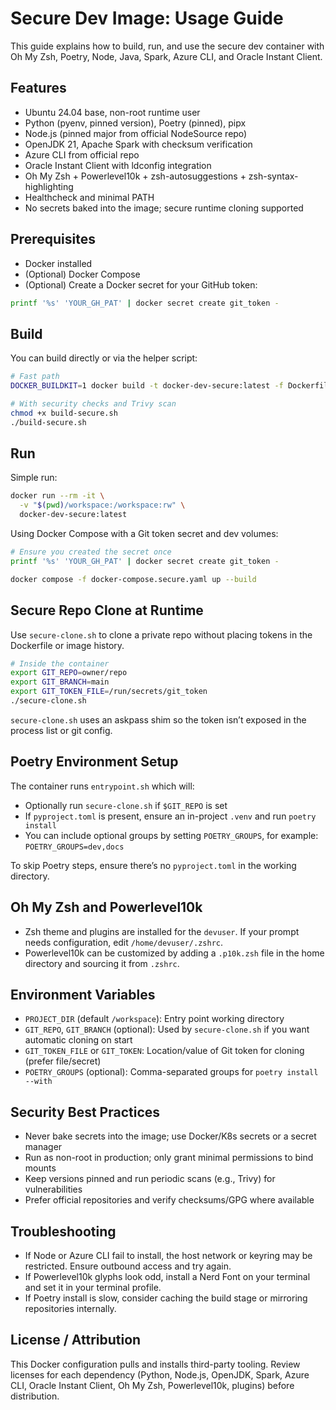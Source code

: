 # Secure Dev Image: Usage Guide

This guide explains how to build, run, and use the secure dev container with Oh My Zsh, Poetry, Node, Java, Spark, Azure CLI, and Oracle Instant Client.

## Features

- Ubuntu 24.04 base, non-root runtime user
- Python (pyenv, pinned version), Poetry (pinned), pipx
- Node.js (pinned major from official NodeSource repo)
- OpenJDK 21, Apache Spark with checksum verification
- Azure CLI from official repo
- Oracle Instant Client with ldconfig integration
- Oh My Zsh + Powerlevel10k + zsh-autosuggestions + zsh-syntax-highlighting
- Healthcheck and minimal PATH
- No secrets baked into the image; secure runtime cloning supported

## Prerequisites

- Docker installed
- (Optional) Docker Compose
- (Optional) Create a Docker secret for your GitHub token:

```bash
printf '%s' 'YOUR_GH_PAT' | docker secret create git_token -
```

## Build

You can build directly or via the helper script:

```bash
# Fast path
DOCKER_BUILDKIT=1 docker build -t docker-dev-secure:latest -f Dockerfile .

# With security checks and Trivy scan
chmod +x build-secure.sh
./build-secure.sh
```

## Run

Simple run:

```bash
docker run --rm -it \
  -v "$(pwd)/workspace:/workspace:rw" \
  docker-dev-secure:latest
```

Using Docker Compose with a Git token secret and dev volumes:

```bash
# Ensure you created the secret once
printf '%s' 'YOUR_GH_PAT' | docker secret create git_token -

docker compose -f docker-compose.secure.yaml up --build
```

## Secure Repo Clone at Runtime

Use `secure-clone.sh` to clone a private repo without placing tokens in the Dockerfile or image history.

```bash
# Inside the container
export GIT_REPO=owner/repo
export GIT_BRANCH=main
export GIT_TOKEN_FILE=/run/secrets/git_token
./secure-clone.sh
```

`secure-clone.sh` uses an askpass shim so the token isn’t exposed in the process list or git config.

## Poetry Environment Setup

The container runs `entrypoint.sh` which will:

- Optionally run `secure-clone.sh` if `$GIT_REPO` is set
- If `pyproject.toml` is present, ensure an in-project `.venv` and run `poetry install`
- You can include optional groups by setting `POETRY_GROUPS`, for example: `POETRY_GROUPS=dev,docs`

To skip Poetry steps, ensure there’s no `pyproject.toml` in the working directory.

## Oh My Zsh and Powerlevel10k

- Zsh theme and plugins are installed for the `devuser`. If your prompt needs configuration, edit `/home/devuser/.zshrc`.
- Powerlevel10k can be customized by adding a `.p10k.zsh` file in the home directory and sourcing it from `.zshrc`.

## Environment Variables

- `PROJECT_DIR` (default `/workspace`): Entry point working directory
- `GIT_REPO`, `GIT_BRANCH` (optional): Used by `secure-clone.sh` if you want automatic cloning on start
- `GIT_TOKEN_FILE` or `GIT_TOKEN`: Location/value of Git token for cloning (prefer file/secret)
- `POETRY_GROUPS` (optional): Comma-separated groups for `poetry install --with`

## Security Best Practices

- Never bake secrets into the image; use Docker/K8s secrets or a secret manager
- Run as non-root in production; only grant minimal permissions to bind mounts
- Keep versions pinned and run periodic scans (e.g., Trivy) for vulnerabilities
- Prefer official repositories and verify checksums/GPG where available

## Troubleshooting

- If Node or Azure CLI fail to install, the host network or keyring may be restricted. Ensure outbound access and try again.
- If Powerlevel10k glyphs look odd, install a Nerd Font on your terminal and set it in your terminal profile.
- If Poetry install is slow, consider caching the build stage or mirroring repositories internally.

## License / Attribution

This Docker configuration pulls and installs third-party tooling. Review licenses for each dependency (Python, Node.js, OpenJDK, Spark, Azure CLI, Oracle Instant Client, Oh My Zsh, Powerlevel10k, plugins) before distribution.
